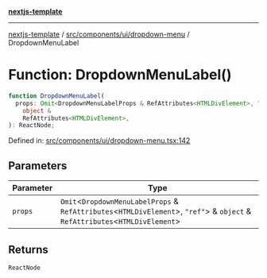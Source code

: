 [**nextjs-template**](../../../../../README.md)

---

[nextjs-template](../../../../../README.md) / [src/components/ui/dropdown-menu](../README.md) / DropdownMenuLabel

# Function: DropdownMenuLabel()

```ts
function DropdownMenuLabel(
  props: Omit<DropdownMenuLabelProps & RefAttributes<HTMLDivElement>, "ref"> &
    object &
    RefAttributes<HTMLDivElement>,
): ReactNode;
```

Defined in: [src/components/ui/dropdown-menu.tsx:142](https://github.com/Its-Satyajit/nextjs-template/blob/main/src/components/ui/dropdown-menu.tsx#L142)

## Parameters

| Parameter | Type                                                                                                                               |
| --------- | ---------------------------------------------------------------------------------------------------------------------------------- |
| `props`   | `Omit`\<`DropdownMenuLabelProps` & `RefAttributes`\<`HTMLDivElement`\>, `"ref"`\> & `object` & `RefAttributes`\<`HTMLDivElement`\> |

## Returns

`ReactNode`
